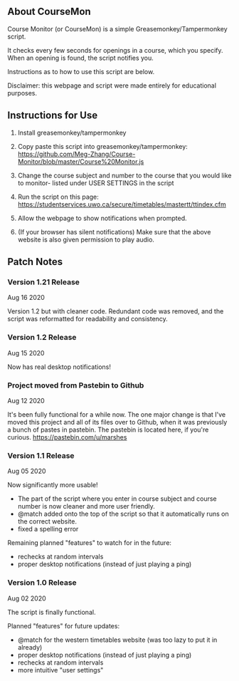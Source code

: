 ## About CourseMon

Course Monitor (or CourseMon) is a simple Greasemonkey/Tampermonkey script. 

It checks every few seconds for openings in a course, which you specify. When an opening is found, the script notifies you.

Instructions as to how to use this script are below. 

Disclaimer: this webpage and script were made entirely for educational purposes.

## Instructions for Use

1. Install greasemonkey/tampermonkey
 
2. Copy paste this script into greasemonkey/tampermonkey: <https://github.com/Meg-Zhang/Course-Monitor/blob/master/Course%20Monitor.js>
 
3. Change the course subject and number to the course that you would like to monitor- listed under USER SETTINGS in the script
 
4. Run the script on this page: <https://studentservices.uwo.ca/secure/timetables/mastertt/ttindex.cfm>

5. Allow the webpage to show notifications when prompted. 

6. (If your browser has silent notifications)
Make sure that the above website is also given permission to play audio.


## Patch Notes

### Version 1.21 Release
Aug 16 2020

Version 1.2 but with cleaner code.
Redundant code was removed, and the script was reformatted for readability and consistency.  


### Version 1.2 Release
Aug 15 2020

Now has real desktop notifications!


### Project moved from Pastebin to Github
Aug 12 2020

It's been fully functional for a while now. The one major change is that I've moved this project and all of its files over to Github, when it was previously a bunch of pastes in pastebin. The pastebin is located here, if you're curious. <https://pastebin.com/u/marshes>


### Version 1.1 Release
Aug 05 2020

Now significantly more usable!
- The part of the script where you enter in course subject and course number is now cleaner and more user friendly.
- @match added onto the top of the script so that it automatically runs on the correct website.
- fixed a spelling error
 
Remaining planned "features" to watch for in the future:
- rechecks at random intervals
- proper desktop notifications (instead of just playing a ping)


### Version 1.0 Release
Aug 02 2020

The script is finally functional.
 
Planned "features" for future updates:
- @match for the western timetables website (was too lazy to put it in already)
- proper desktop notifications (instead of just playing a ping)
- rechecks at random intervals
- more intuitive "user settings"
 


